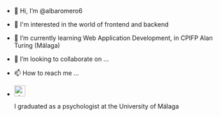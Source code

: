 - 👋 Hi, I’m @albaromero6
- 👀 I'm interested in the world of frontend and backend
- 🌱 I’m currently learning Web Application Development, in CPIFP Alan Turing (Málaga)
- 💞️ I’m looking to collaborate on ...
- 📫 How to reach me ...

- <img width="25" height="25" src="https://img.icons8.com/fluency/25/student-female.png" alt="student-female"/><p>I graduated as a psychologist at the University of Málaga</p>


